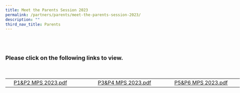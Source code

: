 ```yaml
---
title: Meet the Parents Session 2023
permalink: /partners/parents/meet-the-parents-session-2023/
description: ""
third_nav_title: Parents
---
```

<h2><br></h2>
<font size="4"><b>Please click on the following links to view.</b></font>
<div><span style="font-family: &quot;trebuchet ms&quot;, sans-serif; font-size: large; background-color: initial;"><br></span>
</div>
<div><br>
</div>
<div>
<table class="ive_eobj_center iveo_table ives_tab_modern3" style="width: 730.969px; height: 118px;">
<tbody>
<tr>
<td style="width: 264px;"><a class="refobj" style="background-image: url(&quot;/site/ctx/ficon/pdf.gif&quot;); padding-right: 4px; padding-left: 18px;" href="/qql/slot/u704/Partners/Parents/MPS/P1 MPS 2022.pdf" target="_blank">P1&amp;P2 MPS 2023.pdf</a><br>
</td>
<td style="width: 238px;"><a class="refobj" href="https://edgefieldpri-moe-edu-sg-admin.cwp.sg/qql/slot/u704/Partners/Parents/MPS/P3%20MPS%202022.pdf" target="_blank" style="padding-right: 4px; padding-left: 18px; text-decoration-line: underline; background-image: url(&quot;/site/ctx/ficon/pdf.gif&quot;);">P3&amp;P4 MPS 2023.pdf</a>
</td>
<td style="width: 228px;"><a class="refobj" href="https://edgefieldpri-moe-edu-sg-admin.cwp.sg/qql/slot/u704/Partners/Parents/MPS/P3%20MPS%202022.pdf" target="_blank" style="padding-right: 4px; padding-left: 18px; text-decoration-line: underline; background-image: url(&quot;/site/ctx/ficon/pdf.gif&quot;);">P5&amp;P6 MPS 2023.pdf</a><br>
</td>
</tr>
</tbody>
</table><br>
</div>